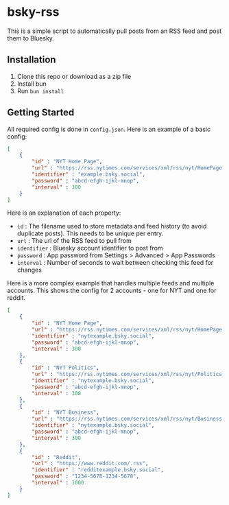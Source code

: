 # bsky-rss

This is a simple script to automatically pull posts from an RSS feed and post them to Bluesky.

## Installation
1. Clone this repo or download as a zip file
2. Install bun
3. Run `bun install`

## Getting Started
All required config is done in `config.json`.
Here is an example of a basic config:
```json
[
    {
        "id" : "NYT Home Page",
        "url" : "https://rss.nytimes.com/services/xml/rss/nyt/HomePage.xml",
        "identifier" : "example.bsky.social",
        "password" : "abcd-efgh-ijkl-mnop",
        "interval" : 300
    }
]
```
Here is an explanation of each property:
- `id` : The filename used to store metadata and feed history (to avoid duplicate posts). This needs to be unique per entry.
- `url` : The url of the RSS feed to pull from
- `identifier` : Bluesky account identifier to post from
- `password` : App password from Settings > Advanced > App Passwords
- `interval` : Number of seconds to wait between checking this feed for changes

Here is a more complex example that handles multiple feeds and multiple accounts. This shows the config for 2 accounts - one for NYT and one for reddit.
```json
[
    {
        "id" : "NYT Home Page",
        "url" : "https://rss.nytimes.com/services/xml/rss/nyt/HomePage.xml",
        "identifier" : "nytexample.bsky.social",
        "password" : "abcd-efgh-ijkl-mnop",
        "interval" : 300
    },
    {
        "id" : "NYT Politics",
        "url" : "https://rss.nytimes.com/services/xml/rss/nyt/Politics.xml",
        "identifier" : "nytexample.bsky.social",
        "password" : "abcd-efgh-ijkl-mnop",
        "interval" : 300
    },
    {
        "id" : "NYT Business",
        "url" : "https://rss.nytimes.com/services/xml/rss/nyt/Business.xml",
        "identifier" : "nytexample.bsky.social",
        "password" : "abcd-efgh-ijkl-mnop",
        "interval" : 300
    },
    {
        "id" : "Reddit",
        "url" : "https://www.reddit.com/.rss",
        "identifier" : "redditexample.bsky.social",
        "password" : "1234-5678-1234-5678",
        "interval" : 1000
    }
]
```